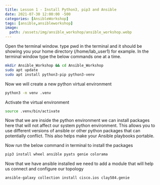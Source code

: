 ```yaml
---
title: Lesson 1 - Install Python3, pip3 and Ansible
date: 2021-07-30 12:00:00 -500
categories: [AnsibleWorkshop]
tags: [ansible,ansibleworkshop]
image:
  path: /assets/img/ansible_workshop/ansible_workshop.webp
---
```


Open the terminal window. type pwd in the terminal and it should be showing you your home directory (/home/lab_user1) for example.
In the terminal window type the below commands one at a time.
```bash
mkdir Ansible_Workshop && cd Ansible_Workshop
sudo apt update
sudo apt install python3-pip python3-venv
```
Now we will create a new python virtual environment
```bash
python3 -m venv .venv
```
Activate the virtual environment
```bash
source .venv/bin/activate
```
Now that we are inside the python environment we can install packages here that will not affect our system python environment. This allows you to use different versions of ansible or other python packages that can potentially conflict. This also helps make your Ansible playbooks portable.

Now run the below command in terminal to install the packages
```bash
pip3 install wheel ansible pyats genie colorama 
```
Now that we have ansible installed we need to add a module that will help us connect and configure our topology
```bash
ansible-galaxy collection install cisco.ios clay584.genie
```